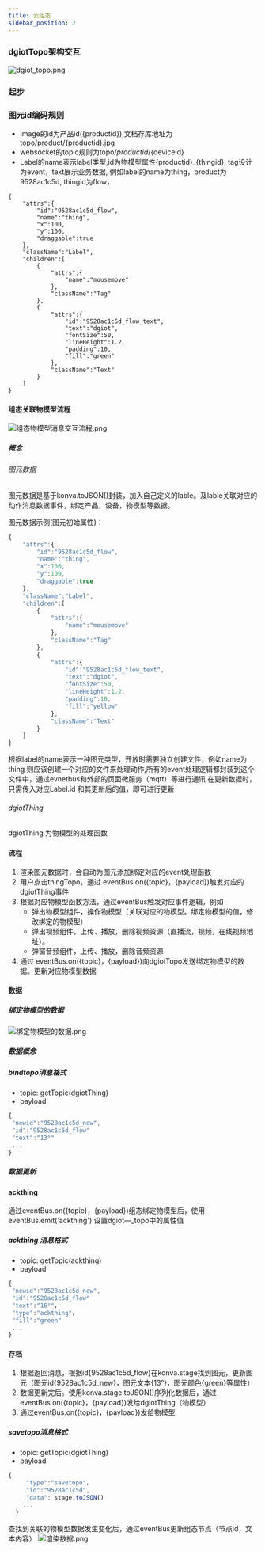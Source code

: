 ```yaml
---
title: 云组态
sidebar_position: 2
---
```


### dgiotTopo架构交互
![dgiot_topo.png](https://dgiot-1253666439.cos.ap-shanghai-fsi.myqcloud.com/shuwa_tech/zh/frontend/dgiottopo/dgiot_topo/dgiot_topo.png)
### 起步
### 图元id编码规则
 + Image的id为产品id({productid}),文档存库地址为topo/product/{productid}.jpg
 + websocket的topic规则为topo/${productid}/${deviceid}
 + Label的name表示label类型,id为物模型属性{productid}_{thingid},
  tag设计为event，text展示业务数据,
   例如label的name为thing，product为9528ac1c5d, thingid为flow，
```
{
    "attrs":{
        "id":"9528ac1c5d_flow",
        "name":"thing",
        "x":100,
        "y":100,
        "draggable":true
    },
    "className":"Label",
    "children":[
        {
            "attrs":{
                "name":"mousemove"
            },
            "className":"Tag"
        },
        {
            "attrs":{
                "id":"9528ac1c5d_flow_text",
                "text":"dgiot",
                "fontSize":50,
                "lineHeight":1.2,
                "padding":10,
                "fill":"green"
            },
            "className":"Text"
        }
    ]
}
```



####  组态关联物模型流程
![组态物模型消息交互流程.png](https://dgiot-1253666439.cos.ap-shanghai-fsi.myqcloud.com/shuwa_tech/zh/frontend/dgiottopo/dgiot_topo/%E7%BB%84%E6%80%81%E7%89%A9%E6%A8%A1%E5%9E%8B%E6%B6%88%E6%81%AF%E4%BA%A4%E4%BA%92%E6%B5%81%E7%A8%8B.png)
##### 概念
###### 图元数据
图元数据是基于konva.toJSON()封装，加入自己定义的lable。及lable关联对应的动作消息数据事件，绑定产品，设备，物模型等数据。

图元数据示例(图元初始属性)：

```javascript
{
    "attrs":{
        "id":"9528ac1c5d_flow",
        "name":"thing",
        "x":100,
        "y":100,
        "draggable":true
    },
    "className":"Label",
    "children":[
        {
            "attrs":{
                "name":"mousemove"
            },
            "className":"Tag"
        },
        {
            "attrs":{
                "id":"9528ac1c5d_flow_text",
                "text":"dgiot",
                "fontSize":50,
                "lineHeight":1.2,
                "padding":10,
                "fill":"yellow"
            },
            "className":"Text"
        }
    ]
}
```
根据label的name表示一种图元类型，开放时需要独立创建文件，例如name为thing
则应该创建一个对应的文件来处理动作,所有的event处理逻辑都封装到这个文件中，通过evnetbus和外部的页面微服务（mqtt）等进行通讯
在更新数据时，只需传入对应Label.id 和其更新后的值，即可进行更新 

###### dgiotThing
dgiotThing 为物模型的处理函数
#### 流程 
1. 渲染图元数据时，会自动为图元添加绑定对应的event处理函数
2. 用户点击thingTopo，通过 eventBus.on({topic}，{payload})触发对应的dgiotThing事件
3. 根据对应物模型函数方法，通过eventBus触发对应事件逻辑，例如
   - 弹出物模型组件，操作物模型（关联对应的物模型。绑定物模型的值，修改绑定的物模型）
   - 弹出视频组件，上传、播放，删除视频资源（直播流，视频，在线视频地址）。
   - 弹窗音频组件，上传、播放，删除音频资源
5. 通过 eventBus.on({topic}，{payload})向dgiotTopo发送绑定物模型的数据。更新对应物模型数据

#### 数据
##### 绑定物模型的数据
![绑定物模型的数据.png](https://dgiot-1253666439.cos.ap-shanghai-fsi.myqcloud.com/shuwa_tech/zh/frontend/dgiottopo/dgiot_topo/%E7%BB%91%E5%AE%9A%E7%89%A9%E6%A8%A1%E5%9E%8B%E7%9A%84%E6%95%B0%E6%8D%AE.png)
##### 数据概念
##### bindtopo消息格式
- topic: getTopic(dgiotThing)
- payload 
 ```javascript
{
  "newid":"9528ac1c5d_new",
  "id":"9528ac1c5d_flow"
  "text":"13°"
  ...
}
```
##### 数据更新

#### ackthing 
通过eventBus.on({topic}，{payload})组态绑定物模型后，使用eventBus.emit('ackthing') 设置dgiot—_topo中的属性值
##### ackthing 消息格式
- topic: getTopic(ackthing)
- payload 
 ```javascript
{
  "newid":"9528ac1c5d_new",
  "id":"9528ac1c5d_flow"
  "text":"16°"，
  "type":"ackthing"，
  "fill":"green"
  ...
}
```
#### 存档
1. 根据返回消息，根据id{9528ac1c5d_flow}在konva.stage找到图元，更新图元（图元id{9528ac1c5d_new}，图元文本{13°}，图元颜色{green}等属性）
2. 数据更新完后。使用konva.stage.toJSON()序列化数据后，通过eventBus.on({topic}，{payload})发给dgiotThing（物模型）
3. 通过eventBus.on({topic}，{payload})发给物模型
##### savetopo消息格式
- topic: getTopic(dgiotThing)
- payload 
 ```javascript
{
      "type":"savetopo"，
      "id":"9528ac1c5d",
      "data": stage.toJSON()
     ...
   }
```


查找到关联的物模型数据发生变化后，通过eventBus更新组态节点（节点id，文本内容）
![渲染数据.png](https://dgiot-1253666439.cos.ap-shanghai-fsi.myqcloud.com/shuwa_tech/zh/frontend/dgiottopo/dgiot_topo/%E6%B8%B2%E6%9F%93%E6%95%B0%E6%8D%AE.png)


